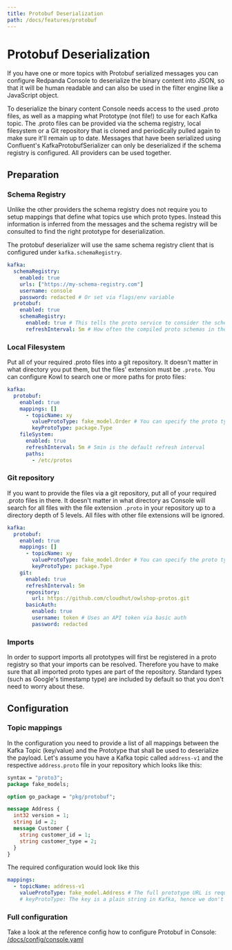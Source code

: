 ```yaml
---
title: Protobuf Deserialization
path: /docs/features/protobuf
---
```


# Protobuf Deserialization

If you have one or more topics with Protobuf serialized messages you can configure Redpanda Console to deserialize
the binary content into JSON, so that it will be human readable and can also be used in the filter engine
like a JavaScript object.

To deserialize the binary content Console needs access to the used .proto files, as well as a mapping what
Prototype (not file!) to use for each Kafka topic. The .proto files can be provided via the schema registry,
local filesystem or a Git repository that is cloned and periodically pulled again to make sure it'll 
remain up to date. Messages that have been serialized using Confluent's KafkaProtobufSerializer can
only be deserialized if the schema registry is configured. All providers can be used together.

## Preparation

### Schema Registry

Unlike the other providers the schema registry does not require you to setup mappings that define
what topics use which proto types. Instead this information is inferred from the messages and
the schema registry will be consulted to find the right prototype for deserialization.

The protobuf deserializer will use the same schema registry client that is configured under
`kafka.schemaRegistry`.

```yaml
kafka:
  schemaRegistry:
    enabled: true
    urls: ["https://my-schema-registry.com"]
    username: console
    password: redacted # Or set via flags/env variable
  protobuf:
    enabled: true
    schemaRegistry:
      enabled: true # This tells the proto service to consider the schema registry when deserializing messages
      refreshInterval: 5m # How often the compiled proto schemas in the cache should be updated
```

### Local Filesystem

Put all of your required .proto files into a git repository. It doesn't matter in what directory you put them,
but the files' extension must be `.proto`. You can configure Kowl to search one or more paths for proto files:

```yaml
kafka:
  protobuf:
    enabled: true
    mappings: []
      - topicName: xy
        valueProtoType: fake_model.Order # You can specify the proto type for the record key and/or value (just one will work too)
        keyProtoType: package.Type
    fileSystem:
      enabled: true
      refreshInterval: 5m # 5min is the default refresh interval
      paths:
        - /etc/protos
```

### Git repository

If you want to provide the files via a git repository, put all of your required .proto files in there.
It doesn't matter in what directory as Console will search for all files with the file extension `.proto`
in your repository up to a directory depth of 5 levels. All files with other file extensions will be ignored.

```yaml
kafka:
  protobuf:
    enabled: true
    mappings: []
      - topicName: xy
        valueProtoType: fake_model.Order # You can specify the proto type for the record key and/or value (just one will work too)
        keyProtoType: package.Type
    git:
      enabled: true
      refreshInterval: 5m
      repository:
        url: https://github.com/cloudhut/owlshop-protos.git
      basicAuth:
        enabled: true
        username: token # Uses an API token via basic auth
        password: redacted
```

### Imports

In order to support imports all prototypes will first be registered in a proto registry so that your
imports can be resolved. Therefore you have to make sure that all imported proto types are part of
the repository. Standard types (such as Google's timestamp type) are included by default so that you
don't need to worry about these.

## Configuration

### Topic mappings

In the configuration you need to provide a list of all mappings between the Kafka Topic (key/value)
and the Prototype that shall be used to deserialize the payload. Let's assume you have a Kafka topic
called `address-v1` and the respective `address.proto` file in your repository which looks like this:

```proto
syntax = "proto3";
package fake_models;

option go_package = "pkg/protobuf";

message Address {
  int32 version = 1;
  string id = 2;
  message Customer {
    string customer_id = 1;
    string customer_type = 2;
  }
}
```

The required configuration would look like this

```yaml
mappings:
  - topicName: address-v1
    valueProtoType: fake_model.Address # The full prototype URL is required
    # keyProtoType: The key is a plain string in Kafka, hence we don't have a prototype for the record's key
```

### Full configuration

Take a look at the reference config how to configure Protobuf in Console: [/docs/config/console.yaml](https://github.com/redpanda-data/console/blob/master/docs/config/console.yaml)
